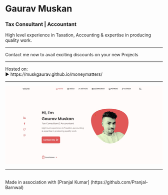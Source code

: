 # Gaurav Muskan
### Tax Consultant | Accountant
High level experience in Taxation, Accounting & expertise in producing quality work.
<hr>
Contact me now to avail exciting discounts on your new Projects
<br>
<hr>
Hosted on:
<br>
▶️ https://muskgaurav.github.io/moneymatters/
<hr>
<img src="./res/seo.jpg">
<hr>
<br>
Made in association with  [Pranjal Kumar] (https://github.com/Pranjal-Barnwal)
